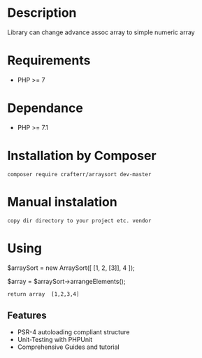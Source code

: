 Description
=========================
Library can change advance assoc array to simple numeric array

Requirements
============

* PHP >= 7

Dependance
============

* PHP >= 7.1


Installation by Composer
============

    composer require crafterr/arraysort dev-master

   
Manual instalation
============

    copy dir directory to your project etc. vendor 
    
Using
============
$arraySort = new ArraySort([ [1, 2, [3]], 4 ]);
   
$array = $arraySort->arrangeElements();

`return array 
[1,2,3,4]`
   
    
Features
--------

* PSR-4 autoloading compliant structure
* Unit-Testing with PHPUnit
* Comprehensive Guides and tutorial
